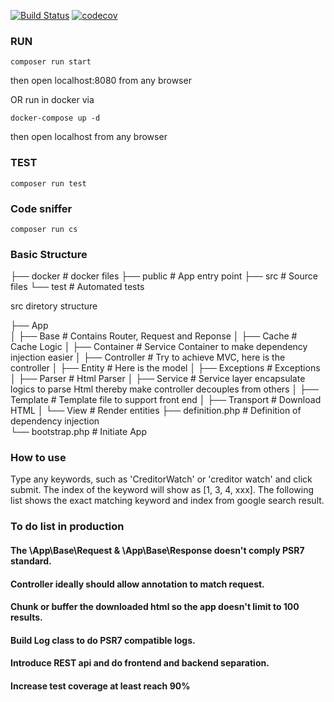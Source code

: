 [![Build Status](https://travis-ci.org/jp928/CreditorWatch.svg?branch=master)](https://travis-ci.org/jp928/CreditorWatch)
[![codecov](https://codecov.io/gh/jp928/CreditorWatch/branch/master/graph/badge.svg)](https://codecov.io/gh/jp928/CreditorWatch)

### RUN

```
composer run start
```

then open localhost:8080 from any browser

OR run in docker via

```
docker-compose up -d
```

then open localhost from any browser


### TEST

```
composer run test
```

### Code sniffer

```
composer run cs
```

### Basic Structure

  ├── docker                  # docker files
  ├── public                  # App entry point
  ├── src                     # Source files
  └── test                    # Automated tests

  src diretory structure

  ├── App                   
  │   ├── Base                # Contains Router, Request and Reponse
  │   ├── Cache               # Cache Logic
  │   ├── Container           # Service Container to make dependency injection easier
  │   ├── Controller          # Try to achieve MVC, here is the controller
  │   ├── Entity              # Here is the model
  │   ├── Exceptions          # Exceptions
  │   ├── Parser              # Html Parser
  │   ├── Service             # Service layer encapsulate logics to parse Html thereby make controller decouples from others
  │   ├── Template            # Template file to support front end
  │   ├── Transport           # Download HTML
  │   └── View                # Render entities
  ├── definition.php          # Definition of dependency injection   
  └── bootstrap.php           # Initiate App

### How to use
Type any keywords, such as 'CreditorWatch' or 'creditor watch' and click submit. The index of the keyword will show as [1, 3, 4, xxx]. The following list shows the exact matching keyword and index from google search result.

### To do list in production

#### The \App\Base\Request & \App\Base\Response doesn't comply PSR7 standard.
#### Controller ideally should allow annotation to match request.
#### Chunk or buffer the downloaded html so the app doesn't limit to 100 results.
#### Build Log class to do PSR7 compatible logs.
#### Introduce REST api and do frontend and backend separation.
#### Increase test coverage at least reach 90%

